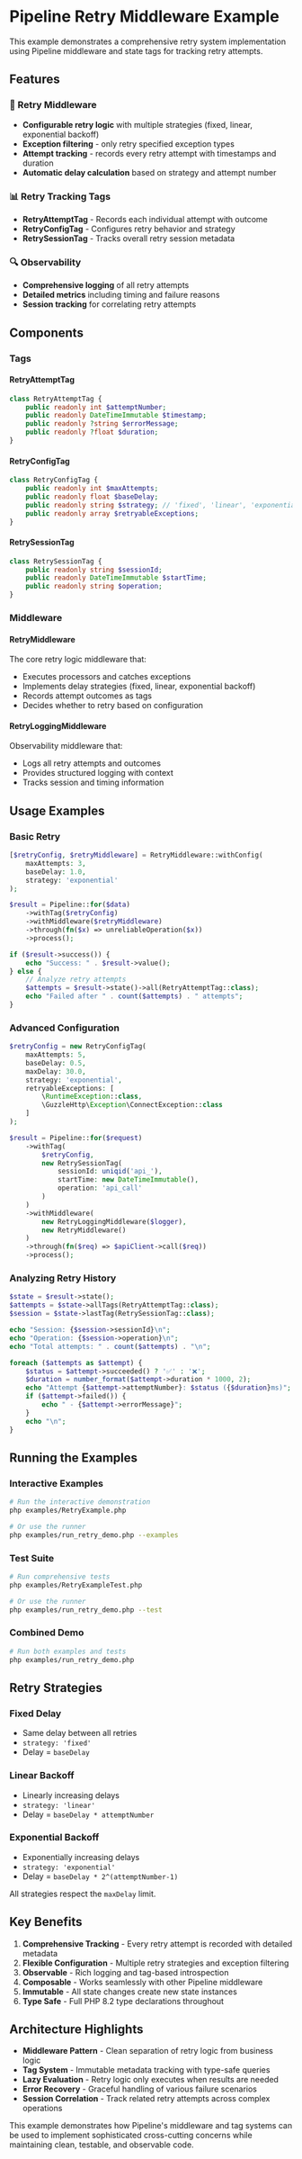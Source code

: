 # Pipeline Retry Middleware Example

This example demonstrates a comprehensive retry system implementation using Pipeline middleware and state tags for tracking retry attempts.

## Features

### 🔄 Retry Middleware
- **Configurable retry logic** with multiple strategies (fixed, linear, exponential backoff)
- **Exception filtering** - only retry specified exception types
- **Attempt tracking** - records every retry attempt with timestamps and duration
- **Automatic delay calculation** based on strategy and attempt number

### 📊 Retry Tracking Tags
- **RetryAttemptTag** - Records each individual attempt with outcome
- **RetryConfigTag** - Configures retry behavior and strategy
- **RetrySessionTag** - Tracks overall retry session metadata

### 🔍 Observability
- **Comprehensive logging** of all retry attempts
- **Detailed metrics** including timing and failure reasons
- **Session tracking** for correlating retry attempts

## Components

### Tags

#### RetryAttemptTag
```php
class RetryAttemptTag {
    public readonly int $attemptNumber;
    public readonly DateTimeImmutable $timestamp;
    public readonly ?string $errorMessage;
    public readonly ?float $duration;
}
```

#### RetryConfigTag
```php
class RetryConfigTag {
    public readonly int $maxAttempts;
    public readonly float $baseDelay;
    public readonly string $strategy; // 'fixed', 'linear', 'exponential'
    public readonly array $retryableExceptions;
}
```

#### RetrySessionTag
```php
class RetrySessionTag {
    public readonly string $sessionId;
    public readonly DateTimeImmutable $startTime;
    public readonly string $operation;
}
```

### Middleware

#### RetryMiddleware
The core retry logic middleware that:
- Executes processors and catches exceptions
- Implements delay strategies (fixed, linear, exponential backoff)
- Records attempt outcomes as tags
- Decides whether to retry based on configuration

#### RetryLoggingMiddleware
Observability middleware that:
- Logs all retry attempts and outcomes
- Provides structured logging with context
- Tracks session and timing information

## Usage Examples

### Basic Retry
```php
[$retryConfig, $retryMiddleware] = RetryMiddleware::withConfig(
    maxAttempts: 3,
    baseDelay: 1.0,
    strategy: 'exponential'
);

$result = Pipeline::for($data)
    ->withTag($retryConfig)
    ->withMiddleware($retryMiddleware)
    ->through(fn($x) => unreliableOperation($x))
    ->process();

if ($result->success()) {
    echo "Success: " . $result->value();
} else {
    // Analyze retry attempts
    $attempts = $result->state()->all(RetryAttemptTag::class);
    echo "Failed after " . count($attempts) . " attempts";
}
```

### Advanced Configuration
```php
$retryConfig = new RetryConfigTag(
    maxAttempts: 5,
    baseDelay: 0.5,
    maxDelay: 30.0,
    strategy: 'exponential',
    retryableExceptions: [
        \RuntimeException::class,
        \GuzzleHttp\Exception\ConnectException::class
    ]
);

$result = Pipeline::for($request)
    ->withTag(
        $retryConfig,
        new RetrySessionTag(
            sessionId: uniqid('api_'),
            startTime: new DateTimeImmutable(),
            operation: 'api_call'
        )
    )
    ->withMiddleware(
        new RetryLoggingMiddleware($logger),
        new RetryMiddleware()
    )
    ->through(fn($req) => $apiClient->call($req))
    ->process();
```

### Analyzing Retry History

```php
$state = $result->state();
$attempts = $state->allTags(RetryAttemptTag::class);
$session = $state->lastTag(RetrySessionTag::class);

echo "Session: {$session->sessionId}\n";
echo "Operation: {$session->operation}\n";
echo "Total attempts: " . count($attempts) . "\n";

foreach ($attempts as $attempt) {
    $status = $attempt->succeeded() ? '✅' : '❌';
    $duration = number_format($attempt->duration * 1000, 2);
    echo "Attempt {$attempt->attemptNumber}: $status ({$duration}ms)";
    if ($attempt->failed()) {
        echo " - {$attempt->errorMessage}";
    }
    echo "\n";
}
```

## Running the Examples

### Interactive Examples
```bash
# Run the interactive demonstration
php examples/RetryExample.php

# Or use the runner
php examples/run_retry_demo.php --examples
```

### Test Suite
```bash
# Run comprehensive tests
php examples/RetryExampleTest.php

# Or use the runner
php examples/run_retry_demo.php --test
```

### Combined Demo
```bash
# Run both examples and tests
php examples/run_retry_demo.php
```

## Retry Strategies

### Fixed Delay
- Same delay between all retries
- `strategy: 'fixed'`
- Delay = `baseDelay`

### Linear Backoff
- Linearly increasing delays
- `strategy: 'linear'` 
- Delay = `baseDelay * attemptNumber`

### Exponential Backoff
- Exponentially increasing delays
- `strategy: 'exponential'`
- Delay = `baseDelay * 2^(attemptNumber-1)`

All strategies respect the `maxDelay` limit.

## Key Benefits

1. **Comprehensive Tracking** - Every retry attempt is recorded with detailed metadata
2. **Flexible Configuration** - Multiple retry strategies and exception filtering
3. **Observable** - Rich logging and tag-based introspection
4. **Composable** - Works seamlessly with other Pipeline middleware
5. **Immutable** - All state changes create new state instances
6. **Type Safe** - Full PHP 8.2 type declarations throughout

## Architecture Highlights

- **Middleware Pattern** - Clean separation of retry logic from business logic
- **Tag System** - Immutable metadata tracking with type-safe queries
- **Lazy Evaluation** - Retry logic only executes when results are needed
- **Error Recovery** - Graceful handling of various failure scenarios
- **Session Correlation** - Track related retry attempts across complex operations

This example demonstrates how Pipeline's middleware and tag systems can be used to implement sophisticated cross-cutting concerns while maintaining clean, testable, and observable code.